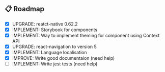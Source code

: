 ## 📋 Roadmap

- [x] UPGRADE: reatct-native 0.62.2
- [x] IMPLEMENT: Storybook for components
- [x] IMPLEMENT: Way to implement theming for component using Context API
- [x] UPGRADE: react-navigation to version 5
- [x] IMPLEMENT: Language localisation
- [x] IMPROVE: Write good documentaion (need help)
- [ ] IMPLEMENT: Write jest tests (need help)
